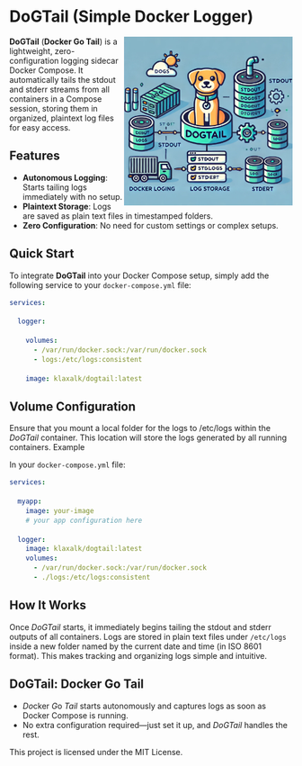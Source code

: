 # DoGTail (Simple Docker Logger)

<img src="./.fig/logo.webp" align="right" height="300" width="300" >

**DoGTail** (**Docker Go Tail**) is a lightweight, zero-configuration logging sidecar Docker Compose.
It automatically tails the stdout and stderr streams from all containers in a Compose session, storing them in organized, plaintext log files for easy access.

## Features

* **Autonomous Logging**: Starts tailing logs immediately with no setup.
* **Plaintext Storage**: Logs are saved as plain text files in timestamped folders.
* **Zero Configuration**: No need for custom settings or complex setups.

## Quick Start

To integrate **DoGTail** into your Docker Compose setup, simply add the following service to your `docker-compose.yml` file:

```yaml
services:

  logger:

    volumes:
      - /var/run/docker.sock:/var/run/docker.sock
      - logs:/etc/logs:consistent

    image: klaxalk/dogtail:latest
```

## Volume Configuration

Ensure that you mount a local folder for the logs to /etc/logs within the *DoGTail* container. This location will store the logs generated by all running containers.
Example

In your `docker-compose.yml` file:

```yaml
services:

  myapp:
    image: your-image
    # your app configuration here

  logger:
    image: klaxalk/dogtail:latest
    volumes:
      - /var/run/docker.sock:/var/run/docker.sock
      - ./logs:/etc/logs:consistent
```

## How It Works

Once *DoGTail* starts, it immediately begins tailing the stdout and stderr outputs of all containers.
Logs are stored in plain text files under `/etc/logs` inside a new folder named by the current date and time (in ISO 8601 format).
This makes tracking and organizing logs simple and intuitive.

## DoGTail: Docker Go Tail

* *Do*cker *G*o *Tail* starts autonomously and captures logs as soon as Docker Compose is running.
* No extra configuration required—just set it up, and *DoGTail* handles the rest.

This project is licensed under the MIT License.
